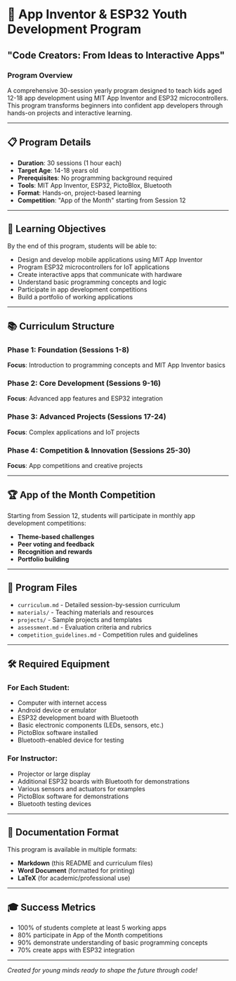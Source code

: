 # 🚀 App Inventor & ESP32 Youth Development Program
## "Code Creators: From Ideas to Interactive Apps"

### Program Overview
A comprehensive 30-session yearly program designed to teach kids aged 12-18 app development using MIT App Inventor and ESP32 microcontrollers. This program transforms beginners into confident app developers through hands-on projects and interactive learning.

---

## 📋 Program Details

- **Duration**: 30 sessions (1 hour each)
- **Target Age**: 14-18 years old
- **Prerequisites**: No programming background required
- **Tools**: MIT App Inventor, ESP32, PictoBlox, Bluetooth
- **Format**: Hands-on, project-based learning
- **Competition**: "App of the Month" starting from Session 12

---

## 🎯 Learning Objectives

By the end of this program, students will be able to:
- Design and develop mobile applications using MIT App Inventor
- Program ESP32 microcontrollers for IoT applications
- Create interactive apps that communicate with hardware
- Understand basic programming concepts and logic
- Participate in app development competitions
- Build a portfolio of working applications

---

## 📚 Curriculum Structure

### Phase 1: Foundation (Sessions 1-8)
**Focus**: Introduction to programming concepts and MIT App Inventor basics

### Phase 2: Core Development (Sessions 9-16)
**Focus**: Advanced app features and ESP32 integration

### Phase 3: Advanced Projects (Sessions 17-24)
**Focus**: Complex applications and IoT projects

### Phase 4: Competition & Innovation (Sessions 25-30)
**Focus**: App competitions and creative projects

---

## 🏆 App of the Month Competition

Starting from Session 12, students will participate in monthly app development competitions:
- **Theme-based challenges**
- **Peer voting and feedback**
- **Recognition and rewards**
- **Portfolio building**

---

## 📁 Program Files

- `curriculum.md` - Detailed session-by-session curriculum
- `materials/` - Teaching materials and resources
- `projects/` - Sample projects and templates
- `assessment.md` - Evaluation criteria and rubrics
- `competition_guidelines.md` - Competition rules and guidelines

---

## 🛠️ Required Equipment

### For Each Student:
- Computer with internet access
- Android device or emulator
- ESP32 development board with Bluetooth
- Basic electronic components (LEDs, sensors, etc.)
- PictoBlox software installed
- Bluetooth-enabled device for testing

### For Instructor:
- Projector or large display
- Additional ESP32 boards with Bluetooth for demonstrations
- Various sensors and actuators for examples
- PictoBlox software for demonstrations
- Bluetooth testing devices

---

## 📖 Documentation Format

This program is available in multiple formats:
- **Markdown** (this README and curriculum files)
- **Word Document** (formatted for printing)
- **LaTeX** (for academic/professional use)

---

## 🎓 Success Metrics

- 100% of students complete at least 5 working apps
- 80% participate in App of the Month competitions
- 90% demonstrate understanding of basic programming concepts
- 70% create apps with ESP32 integration

---

*Created for young minds ready to shape the future through code!* 